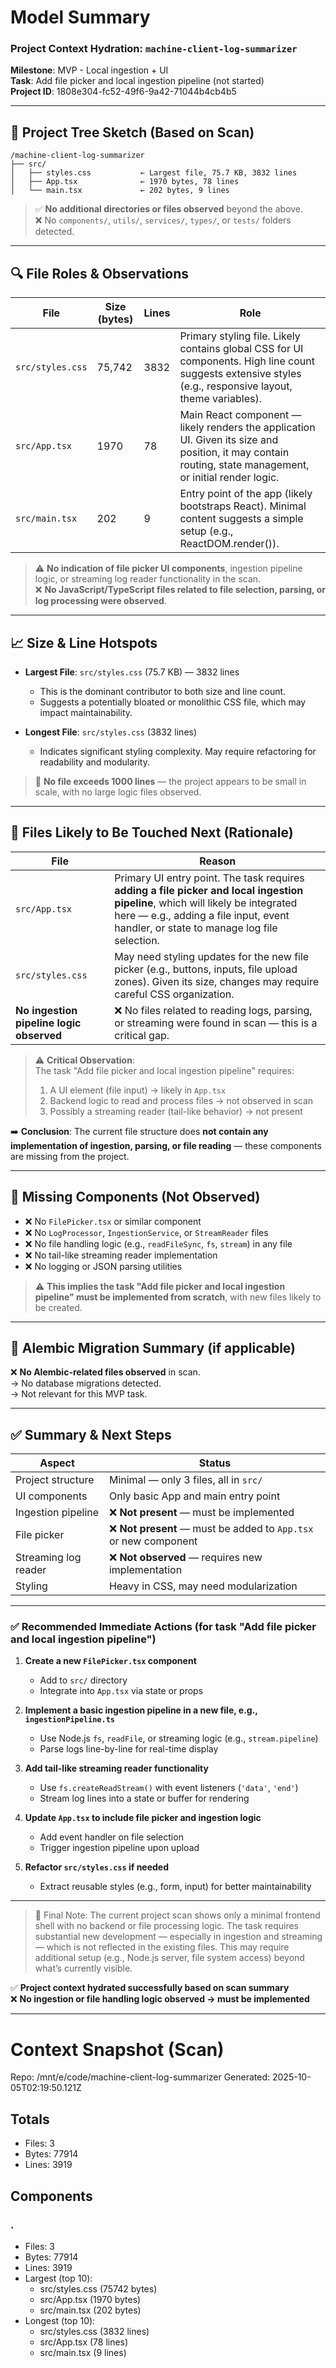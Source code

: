 # Model Summary

### Project Context Hydration: `machine-client-log-summarizer`  
**Milestone**: MVP - Local ingestion + UI  
**Task**: Add file picker and local ingestion pipeline (not started)  
**Project ID**: 1808e304-fc52-49f6-9a42-71044b4cb4b5  

---

## 📁 Project Tree Sketch (Based on Scan)

```
/machine-client-log-summarizer
├── src/
│   ├── styles.css           ← Largest file, 75.7 KB, 3832 lines
│   ├── App.tsx              ← 1970 bytes, 78 lines
│   └── main.tsx             ← 202 bytes, 9 lines
```

> ✅ **No additional directories or files observed** beyond the above.  
> ❌ No `components/`, `utils/`, `services/`, `types/`, or `tests/` folders detected.

---

## 🔍 File Roles & Observations

| File | Size (bytes) | Lines | Role |
|------|--------------|-------|------|
| `src/styles.css` | 75,742 | 3832 | Primary styling file. Likely contains global CSS for UI components. High line count suggests extensive styles (e.g., responsive layout, theme variables). |
| `src/App.tsx` | 1970 | 78 | Main React component — likely renders the application UI. Given its size and position, it may contain routing, state management, or initial render logic. |
| `src/main.tsx` | 202 | 9 | Entry point of the app (likely bootstraps React). Minimal content suggests a simple setup (e.g., ReactDOM.render()). |

> ⚠️ **No indication of file picker UI components**, ingestion pipeline logic, or streaming log reader functionality in the scan.  
> ❌ **No JavaScript/TypeScript files related to file selection, parsing, or log processing were observed**.

---

## 📈 Size & Line Hotspots

- **Largest File**: `src/styles.css` (75.7 KB) — 3832 lines  
  - This is the dominant contributor to both size and line count.
  - Suggests a potentially bloated or monolithic CSS file, which may impact maintainability.

- **Longest File**: `src/styles.css` (3832 lines)  
  - Indicates significant styling complexity. May require refactoring for readability and modularity.

> 📌 **No file exceeds 1000 lines** — the project appears to be small in scale, with no large logic files observed.

---

## 🔎 Files Likely to Be Touched Next (Rationale)

| File | Reason |
|------|--------|
| `src/App.tsx` | Primary UI entry point. The task requires **adding a file picker and local ingestion pipeline**, which will likely be integrated here — e.g., adding a file input, event handler, or state to manage log file selection. |
| `src/styles.css` | May need styling updates for the new file picker (e.g., buttons, inputs, file upload zones). Given its size, changes may require careful CSS organization. |
| **No ingestion pipeline logic observed** | ❌ No files related to reading logs, parsing, or streaming were found in scan — this is a critical gap. |

> ⚠️ **Critical Observation**:  
> The task "Add file picker and local ingestion pipeline" requires:
> 1. A UI element (file input) → likely in `App.tsx`  
> 2. Backend logic to read and process files → not observed in scan  
> 3. Possibly a streaming reader (tail-like behavior) → not present  

➡️ **Conclusion**: The current file structure does **not contain any implementation of ingestion, parsing, or file reading** — these components are missing from the project.

---

## 🚩 Missing Components (Not Observed)

- ❌ No `FilePicker.tsx` or similar component  
- ❌ No `LogProcessor`, `IngestionService`, or `StreamReader` files  
- ❌ No file handling logic (e.g., `readFileSync`, `fs`, `stream`) in any file  
- ❌ No tail-like streaming reader implementation  
- ❌ No logging or JSON parsing utilities  

> ⚠️ **This implies the task "Add file picker and local ingestion pipeline" must be implemented from scratch**, with new files likely to be created.

---

## 📂 Alembic Migration Summary (if applicable)

❌ **No Alembic-related files observed** in scan.  
→ No database migrations detected.  
→ Not relevant for this MVP task.

---

## ✅ Summary & Next Steps

| Aspect | Status |
|-------|--------|
| Project structure | Minimal — only 3 files, all in `src/` |
| UI components | Only basic App and main entry point |
| Ingestion pipeline | ❌ **Not present** — must be implemented |
| File picker | ❌ **Not present** — must be added to `App.tsx` or new component |
| Streaming log reader | ❌ **Not observed** — requires new implementation |
| Styling | Heavy in CSS, may need modularization |

---

### ✅ Recommended Immediate Actions (for task "Add file picker and local ingestion pipeline")

1. **Create a new `FilePicker.tsx` component**  
   - Add to `src/` directory  
   - Integrate into `App.tsx` via state or props  

2. **Implement a basic ingestion pipeline in a new file, e.g., `ingestionPipeline.ts`**  
   - Use Node.js `fs`, `readFile`, or streaming logic (e.g., `stream.pipeline`)  
   - Parse logs line-by-line for real-time display  

3. **Add tail-like streaming reader functionality**  
   - Use `fs.createReadStream()` with event listeners (`'data'`, `'end'`)  
   - Stream log lines into a state or buffer for rendering  

4. **Update `App.tsx` to include file picker and ingestion logic**  
   - Add event handler on file selection  
   - Trigger ingestion pipeline upon upload  

5. **Refactor `src/styles.css` if needed**  
   - Extract reusable styles (e.g., form, input) for better maintainability  

---

> 🚨 Final Note: The current project scan shows only a minimal frontend shell with no backend or file processing logic. The task requires substantial new development — especially in ingestion and streaming — which is not reflected in the existing files. This may require additional setup (e.g., Node.js server, file system access) beyond what’s currently visible.

✅ **Project context hydrated successfully based on scan summary**  
❌ **No ingestion or file handling logic observed → must be implemented**

---

# Context Snapshot (Scan)

Repo: /mnt/e/code/machine-client-log-summarizer
Generated: 2025-10-05T02:19:50.121Z

## Totals
- Files: 3
- Bytes: 77914
- Lines: 3919

## Components
### .
- Files: 3
- Bytes: 77914
- Lines: 3919
- Largest (top 10):
  - src/styles.css (75742 bytes)
  - src/App.tsx (1970 bytes)
  - src/main.tsx (202 bytes)
- Longest (top 10):
  - src/styles.css (3832 lines)
  - src/App.tsx (78 lines)
  - src/main.tsx (9 lines)
